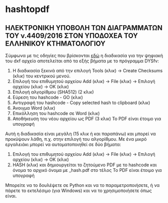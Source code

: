 # hashtopdf

## ΗΛΕΚΤΡΟΝΙΚΗ ΥΠΟΒΟΛΗ ΤΩΝ ∆ΙΑΓΡΑΜΜΑΤΩΝ ΤΟΥ ν.4409/2016 ΣΤΟΝ ΥΠΟ∆ΟΧΕΑ ΤΟΥ ΕΛΛΗΝΙΚΟΥ ΚΤΗΜΑΤΟΛΟΓΙΟΥ

Σύμφωνα με τις οδηγίες που βρίσκονται [εδώ](https://ktimatologio.gov.gr/Professionals/Content/%CE%A8%CE%97%CE%A6%CE%99%CE%91%CE%9A%CE%97_%CE%A5%CE%A0%CE%9F%CE%93%CE%A1%CE%91%CE%A6%CE%97_%CE%94%CE%99%CE%91%CE%93%CE%A1%CE%91%CE%9C%CE%9C%CE%91%CE%A4%CE%A9%CE%9D_%CE%9F%CE%94%CE%97%CE%93%CE%99%CE%95%CE%A3.pdf) η διαδικασία για την ψηφιακή του dxf αρχείο αποτελείται από τα εξής βήματα με το πρόγραμμα DYSfv:

1. Η διαδικασία ξεκινά από την επιλογή Tools (κλικ) -> Create Checksums (κλικ) του κεντρικού µενού. 
2. Επιλογή του επιθυµητού αρχείου Add (κλικ) -> File (κλικ) -> Επιλογή αρχείου (κλικ) -> ΟΚ (κλικ)
2. Επιλογή αλγορίθμου (SHA512) (2 κλικ)
3. Εύρεση του hashcode - GO (κλικ)
4. Αντιγραφή του hashcode - Copy selected hash to clipboard (κλικ)
5. Άνοιγμα Word (κλικ)
6. Επικόλληση του hashcode σε Word (κλικ)
7. Αποθήκευση του νέου αρχείου ως PDF (3 κλικ)
To PDF είναι έτοιμο για υπογραφή

Αυτή η διαδικασία είναι μεγάλη (15 κλικ ή και παραπάνω) και μπορεί να προκύψουν λάθη, π.χ. στην επιλογή του αλγορίθμου. 
Με ένα μικρό εργαλειάκι μπορεί να αυτοματοποιηθεί σε δύο βήματα:
1. Επιλογή του επιθυµητού αρχείου Add (κλικ) -> File (κλικ) -> Επιλογή αρχείου (κλικ) -> ΟΚ (κλικ)
2. HASH (κλικ) και δημιουργείται το ζητούμενο PDF με το hashcode και όνομα το αρχικό όνομα με \_hash.pdf στο τέλος
To PDF είναι έτοιμο για υπογραφή

Μπορείτε να το δουλέψετε σε Python και να το παραμετροποιήσετε, ή να πάρετε το εκτελέσιμο (για Windows) και να το χρησιμοποιήσετε όπως είναι.
